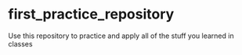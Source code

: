 # first_practice_repository
Use this repository to practice and apply all of the stuff you learned in classes
